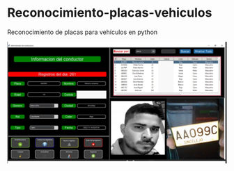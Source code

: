 # Reconocimiento-placas-vehiculos
Reconocimiento de placas para vehículos en python


![Image](https://github.com/DeveloperMDCM/Reconocimiento-placas-vehiculos/blob/master/bg.jpg)
